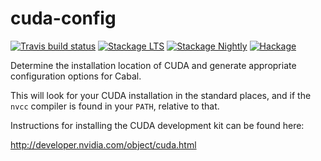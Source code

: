 cuda-config
===========

[![Travis build status](https://img.shields.io/travis/tmcdonell/cuda-config/master.svg?label=linux)](https://travis-ci.org/tmcdonell/cuda-config)
[![Stackage LTS](https://stackage.org/package/cuda-config/badge/lts)](https://stackage.org/lts/package/cuda-config)
[![Stackage Nightly](https://stackage.org/package/cuda-config/badge/nightly)](https://stackage.org/nightly/package/cuda-config)
[![Hackage](https://img.shields.io/hackage/v/cuda-config.svg)](https://hackage.haskell.org/package/cuda-config)

Determine the installation location of CUDA and generate appropriate
configuration options for Cabal.

This will look for your CUDA installation in the standard places, and if the
`nvcc` compiler is found in your `PATH`, relative to that.

Instructions for installing the CUDA development kit can be found here:

  <http://developer.nvidia.com/object/cuda.html>

